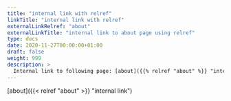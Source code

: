 ```yaml
---
title: "internal link with relref"
linkTitle: "internal link with relref"
externalLinkRelref: "about"
externalLinkTitle: "internal link to about page using relref"
type: docs
date: 2020-11-27T00:00:00+01:00
draft: false
weight: 999
description: >
  Internal link to following page: [about]({{% relref "about" %}} "internal link") - The link in the page (which uses alsoe the relref function of Hugo) description doesn't render correct, because the page description get markdownified and markdownify doesn't replace shortcodes.
---
```


[about]({{< relref "about" >}} "internal link")
